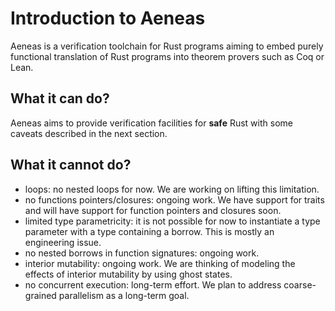 # Introduction to Aeneas

Aeneas is a verification toolchain for Rust programs aiming to embed purely functional translation of Rust programs into theorem provers such as Coq or Lean.

## What it can do?

Aeneas aims to provide verification facilities for **safe** Rust with some caveats described in the next section.

## What it cannot do?

- loops: no nested loops for now. We are working on lifting this limitation.
- no functions pointers/closures: ongoing work. We have support for traits and will have support for function pointers and closures soon.
- limited type parametricity: it is not possible for now to instantiate a type parameter with a type containing a borrow. This is mostly an engineering issue.
- no nested borrows in function signatures: ongoing work.
- interior mutability: ongoing work. We are thinking of modeling the effects of interior mutability by using ghost states.
- no concurrent execution: long-term effort. We plan to address coarse-grained parallelism as a long-term goal.
